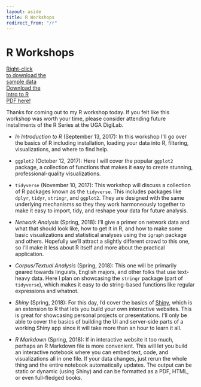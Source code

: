 ```yaml
---
layout: aside
title: R Workshops
redirect_from: "/r"
---
```


# R Workshops

<div class="biglink"><a href="/downloads/menu.csv" title="download data" class="nodot">Right-click<br />to download the<br/>sample data</a></div>

<div class="biglink"><a href="/downloads/170912-intro-to-r-handout.pdf" title="download PDF" class="nodot">Download the <br />Intro to R<br/>PDF here!</a></div>

Thanks for coming out to my R workshop today. If you felt like this workshop was worth your time, please consider attending future installments of the R Series at the UGA DigiLab.

* *In Introduction to R* (September 13, 2017): In this workshop I'll go over the basics of R including installation, loading your data into R, filtering, visualizations, and where to find help.

* `ggplot2` (October 12, 2017): Here I will cover the popular `ggplot2` package, a collection of functions that makes it easy to create stunning, professional-quality visualizations.

* `tidyverse` (November 10, 2017): This workshop will discuss a collection of R packages known as the `tidyverse`. This includes packages like `dplyr`, `tidyr`, `stringr`, and `ggplot2`. They are designed with the same underlying mechanisms so they they work harmoneously together to make it easy to import, tidy, and reshape your data for future analysis.

* *Network Analysis* (Spring, 2018): I’ll give a primer on network data and what that should look like, how to get it in R, and how to make some basic visualizations and statistical analyses using the `igraph` package and others. Hopefully we’ll attract a slightly different crowd to this one, so I’ll make it less about R itself and more about the practical application.

* *Corpus/Textual Analysis* (Spring, 2018): This one will be primarily geared towards linguists, English majors, and other folks that use text-heavy data. Here I plan on showcasing the `stringr` package (part of `tidyverse`), which makes it easy to do string-based functions like regular expressions and whatnot.

* *Shiny* (Spring, 2018): For this day, I’d cover the basics of [Shiny](shiny.rstudio.com), which is an extension to R that lets you build your own interactive websites. This is great for showcasing personal projects or presentations. I'll only be able to cover the basics of building the UI and server-side parts of a working Shiny app since it will take more than an hour to learn it all.

* *R Markdown* (Spring, 2018): If in interactive website it too much, perhaps an R Markdown file is more convenient. This will let you build an interactive notebook where you can embed text, code, and visualizations all in one file. If your data changes, just rerun the whole thing and the entire notebook automatically updates. The output can be static or dynamic (using Shiny) and can be formatted as a PDF, HTML, or even full-fledged books.